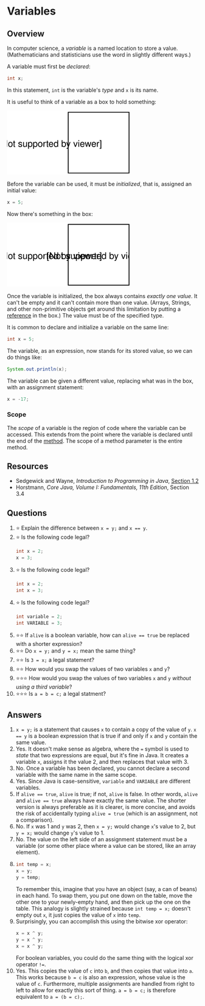 # Variables

## Overview

In computer science, a *variable* is a named location to store a value. (Mathematicians and statisticians use the word in slightly different ways.)

A variable must first be *declared*:
```java
int x;
```
In this statement, `int` is the variable's *type* and `x` is its name.

It is useful to think of a variable as a box to hold something:

![x next to an empty box](x.svg)

Before the variable can be used, it must be *initialized*, that is, assigned an initial value:
```java
x = 5;
```
Now there's something in the box:

![x next to a box containing 5](x5.svg)

Once the variable is initialized, the box always contains *exactly one value*. It can't be empty and it can't contain more than one value. (Arrays, Strings, and other non-primitive objects get around this limitation by putting a [reference](references.md) in the box.) The value must be of the specified type.

It is common to declare and initialize a variable on the same line:
```java
int x = 5;
```

The variable, as an expression, now stands for its stored value, so we can do things like:
```java
System.out.println(x);
```

The variable can be given a different value, replacing what was in the box, with an assignment statement:
```java
x = -17;
```

### Scope

The *scope* of a variable is the region of code where the variable can be accessed. This extends from the point where the variable is declared until the end of the [method](../control_structures/functional_decomposition.md). The scope of a method parameter is the entire method.

## Resources
- Sedgewick and Wayne, *Introduction to Programming in Java*, [Section 1.2](https://introcs.cs.princeton.edu/java/12types/)
- Horstmann, *Core Java, Volume I: Fundamentals, 11th Edition*, Section 3.4

## Questions
1. :star: Explain the difference between `x = y;` and `x == y`.
1. :star: Is the following code legal?
    ```java
    int x = 2;
    x = 3;
    ```
1. :star: Is the following code legal?
    ```java
    int x = 2;
    int x = 3;
    ```
1. :star: Is the following code legal?
    ```java
    int variable = 2;
    int VARIABLE = 3;
    ```
1. :star::star: If `alive` is a boolean variable, how can `alive == true` be replaced with a shorter expression?
1. :star::star: Do `x = y;` and `y = x;` mean the same thing?
1. :star::star: Is `3 = x;` a legal statement?
1. :star::star: How would you swap the values of two variables `x` and `y`?
1. :star::star::star: How would you swap the values of two variables `x` and `y` *without using a third variable*?
1. :star::star::star: Is `a = b = c;` a legal statment?
## Answers
1. `x = y;` is a statement that causes `x` to contain a copy of the value of `y`. `x == y` is a boolean expression that is true if and only if `x` and `y` contain the same value.
1. Yes. It doesn't make sense as algebra, where the `=` symbol is used to *state* that two expressions are equal, but it's fine in Java. It creates a variable `x`, assigns it the value 2, and then replaces that value with 3.
1. No. Once a variable has been declared, you cannot declare a second variable with the same name in the same scope.
1. Yes. Since Java is case-sensitive, `variable` and `VARIABLE` are different variables.
1. If `alive == true`, `alive` is true; if not, `alive` is false. In other words, `alive` and `alive == true` always have exactly the same value. The shorter version is always preferable as it is clearer, is more concise, and avoids the risk of accidentally typing `alive = true` (which is an assignment, not a comparison).
1. No. If `x` was 1 and `y` was 2, then `x = y;` would change `x`'s value to 2, but `y = x;` would change `y`'s value to 1.
1. No. The value on the left side of an assignment statement must be a variable (or some other place where a value can be stored, like an array element).
1.
    ```java
    int temp = x;
    x = y;
    y = temp;
    ```
    To remember this, imagine that you have an object (say, a can of beans) in each hand. To swap them, you put one down on the table, move the other one to your newly-empty hand, and then pick up the one on the table. This analogy is slightly strained because `int temp = x;` doesn't empty out `x`, it just copies the value of `x` into `temp`.
1. Surprisingly, you can accomplish this using the bitwise xor operator:
    ```java
    x = x ^ y;
    y = x ^ y;
    x = x ^ y;
    ```
    For boolean variables, you could do the same thing with the logical xor operator `!=`.
1. Yes. This copies the value of `c` into `b`, and then copies that value into `a`. This works because `b = c` is also an expression, whose value is the value of `c`. Furthermore, multiple assignments are handled from right to left to allow for exactly this sort of thing. `a = b = c;` is therefore equivalent to `a = (b = c);`.
